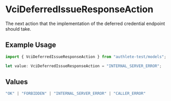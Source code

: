 # VciDeferredIssueResponseAction

The next action that the implementation of the deferred credential
endpoint should take.


## Example Usage

```typescript
import { VciDeferredIssueResponseAction } from "authlete-test/models";

let value: VciDeferredIssueResponseAction = "INTERNAL_SERVER_ERROR";
```

## Values

```typescript
"OK" | "FORBIDDEN" | "INTERNAL_SERVER_ERROR" | "CALLER_ERROR"
```